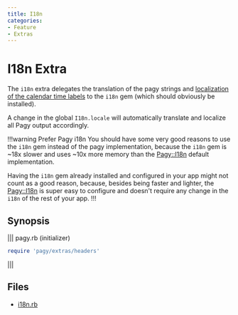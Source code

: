 ```yaml
---
title: I18n
categories:
- Feature
- Extras
---
```

# I18n Extra

The `i18n` extra delegates the translation of the pagy strings and [localization of the calendar time labels](calendar.md#i18n-localization) to the `i18n` gem (which should obviously be installed).

A change in the global `I18n.locale` will automatically translate and localize all Pagy output accordingly.

!!!warning Prefer Pagy i18n
You should have some very good reasons to use the `i18n` gem instead of the pagy implementation, because the `i18n` gem is ~18x slower and uses ~10x more memory than the [Pagy::I18n](/docs/api/i18n) default implementation.

Having the `i18n` gem already installed and configured in your app might not count as a good reason, because, besides being faster and lighter, the [Pagy::I18n](/docs/api/i18n) is super easy to configure and doesn't require any change in the `i18n` of the rest of your app.
!!!

## Synopsis

||| pagy.rb (initializer)
```ruby
require 'pagy/extras/headers'
```
|||

## Files

- [i18n.rb](https://github.com/ddnexus/pagy/blob/master/lib/pagy/extras/i18n.rb)
